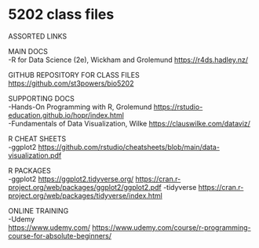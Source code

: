 # 5202 class files

ASSORTED LINKS

MAIN DOCS<br>
-R for Data Science (2e), Wickham and Grolemund
https://r4ds.hadley.nz/

GITHUB REPOSITORY FOR CLASS FILES<br>
https://github.com/st3powers/bio5202

SUPPORTING DOCS<br>
-Hands-On Programming with R, Grolemund
https://rstudio-education.github.io/hopr/index.html<br>
-Fundamentals of Data Visualization, Wilke
https://clauswilke.com/dataviz/<br>

R CHEAT SHEETS<br>
-ggplot2
https://github.com/rstudio/cheatsheets/blob/main/data-visualization.pdf

R PACKAGES<br>
-ggplot2
https://ggplot2.tidyverse.org/
https://cran.r-project.org/web/packages/ggplot2/ggplot2.pdf
-tidyverse
https://cran.r-project.org/web/packages/tidyverse/index.html

ONLINE TRAINING<br>
-Udemy<br>
https://www.udemy.com/
https://www.udemy.com/course/r-programming-course-for-absolute-beginners/

 
